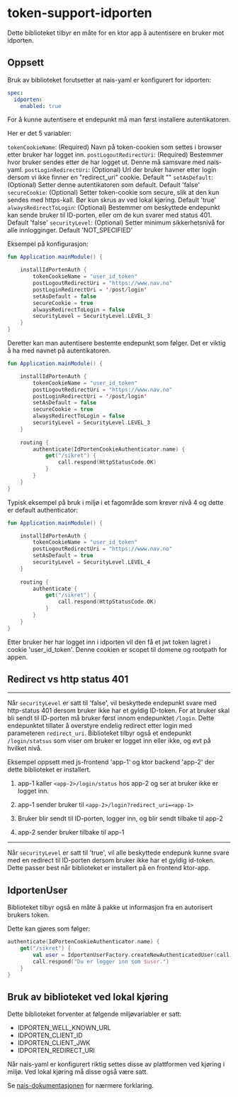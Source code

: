 # token-support-idporten

Dette biblioteket tilbyr en måte for en ktor app å autentisere en bruker mot idporten.

## Oppsett

Bruk av biblioteket forutsetter at nais-yaml er konfigurert for idporten:

```yaml
spec:
  idporten:
    enabled: true
```

For å kunne autentisere et endepunkt må man først installere autentikatoren.

Her er det 5 variabler:

`tokenCookieName`: (Required) Navn på token-cookien som settes i browser etter bruker har logget inn.
`postLogoutRedirectUri`: (Required) Bestemmer hvor bruker sendes etter de har logget ut. Denne må samsvare med nais-yaml.
`postLoginRedirectUri`: (Optional) Url der bruker havner etter login dersom vi ikke finner en "redirect_uri" cookie. Default ""
`setAsDefault`: (Optional) Setter denne autentikatoren som default. Default 'false'
`secureCookie`: (Optional) Setter token-cookie som secure, slik at den kun sendes med https-kall. Bør kun skrus av ved lokal kjøring. Default 'true'
`alwaysRedirectToLogin`: (Optional) Bestemmer om beskyttede endepunkt kan sende bruker til ID-porten, eller om de kun svarer med status 401. Default 'false'
`securityLevel`: (Optional) Setter minimum sikkerhetsnivå for alle innlogginger. Default 'NOT_SPECIFIED' 
 
Eksempel på konfigurasjon:

```kotlin
fun Application.mainModule() {

    installIdPortenAuth {
        tokenCookieName = "user_id_token"
        postLogoutRedirectUri = "https://www.nav.no"
        postLoginRedirectUri = '/post/login'
        setAsDefault = false
        secureCookie = true
        alwaysRedirectToLogin = false
        securityLevel = SecurityLevel.LEVEL_3
    }
}
```

Deretter kan man autentisere bestemte endepunkt som følger. Det er viktig å ha med navnet på autentikatoren.

```kotlin
fun Application.mainModule() {

    installIdPortenAuth {
        tokenCookieName = "user_id_token"
        postLogoutRedirectUri = "https://www.nav.no"
        postLoginRedirectUri = '/post/login'
        setAsDefault = false
        secureCookie = true
        alwaysRedirectToLogin = false
        securityLevel = SecurityLevel.LEVEL_3
    }
    
    routing {
        authenticate(IdPortenCookieAuthenticator.name) {
            get("/sikret") {
                call.respond(HttpStatusCode.OK)
            }
        }
    }
}
```

Typisk eksempel på bruk i miljø i et fagområde som krever nivå 4 og dette er default authenticator:

```kotlin
fun Application.mainModule() {

    installIdPortenAuth {
        tokenCookieName = "user_id_token"
        postLogoutRedirectUri = "https://www.nav.no"
        setAsDefault = true
        securityLevel = SecurityLevel.LEVEL_4
    }
    
    routing {
        authenticate {
            get("/sikret") {
                call.respond(HttpStatusCode.OK)
            }
        }
    }
}
```

Etter bruker her har logget inn i idporten vil den få et jwt token lagret i cookie 'user_id_token'. 
Denne cookien er scopet til domene og rootpath for appen.

## Redirect vs http status 401

---

Når `securityLevel` er satt til 'false', vil beskyttede endepunkt svare med http-status 401 dersom bruker ikke
har et gyldig ID-token. For at bruker skal bli sendt til ID-porten må bruker først innom endepunktet `/login`. 
Dette endepunktet tillater å overstyre endelig redirect etter login med parameteren `redirect_uri`. Biblioteket 
tilbyr også et endepunkt `/login/statsus` som viser om bruker er logget inn eller ikke, og evt på hvilket nivå.

Eksempel oppsett med js-frontend 'app-1' og ktor backend 'app-2' der dette biblioteket er installert. 

1. app-1 kaller `<app-2>/login/status` hos app-2 og ser at bruker ikke er logget inn.

2. app-1 sender bruker til `<app-2>/login?redirect_uri=<app-1>`

3. Bruker blir sendt til ID-porten, logger inn, og blir sendt tilbake til app-2

4. app-2 sender bruker tilbake til app-1

---

Når `securityLevel` er satt til 'true', vil alle beskyttede endepunk kunne svare med en redirect til ID-porten
dersom bruker ikke har et gyldig id-token. Dette passer best når biblioteket er installert på en frontend ktor-app.

## IdportenUser

Biblioteket tilbyr også en måte å pakke ut informasjon fra en autorisert brukers token.

Dette kan gjøres som følger:

```kotlin
authenticate(IdPortenCookieAuthenticator.name) {
    get("/sikret") {
        val user = IdportenUserFactory.createNewAuthenticatedUser(call)
        call.respond("Du er logger inn som $user.")
    }
}
```

## Bruk av biblioteket ved lokal kjøring 

Dette biblioteket forventer at følgende miljøvariabler er satt:

- IDPORTEN_WELL_KNOWN_URL
- IDPORTEN_CLIENT_ID
- IDPORTEN_CLIENT_JWK
- IDPORTEN_REDIRECT_URI

Når nais-yaml er konfigurert riktig settes disse av plattformen ved kjøring i miljø. Ved lokal kjøring må disse også være satt. 

Se [nais-dokumentasjonen](https://doc.nais.io/security/auth/idporten/#runtime-variables-credentials) for nærmere forklaring.
